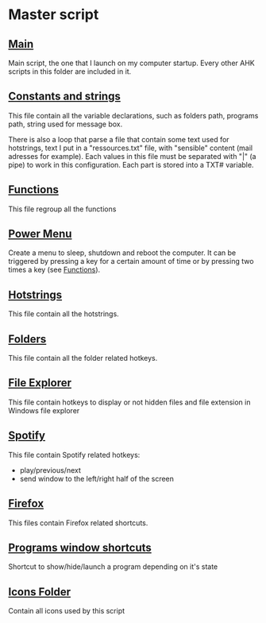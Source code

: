 Master script
=========

[Main](Main.ahk)
-
Main script, the one that I launch on my computer startup. Every other AHK scripts in this folder are included in it.

[Constants and strings](Constants.ahk)
-
This file contain all the variable declarations, such as folders path, programs path, string used for message box.

There is also a loop that parse a file that contain some text used for hotstrings, text I put in a "ressources.txt" file, with "sensible" content (mail adresses for example). Each values in this file must be separated with "|" (a pipe) to work in this configuration. Each part is stored into a TXT# variable.

[Functions](Functions.ahk)
-
This file regroup all the functions

[Power Menu](PowerMenu.ahk)
-
Create a menu to sleep, shutdown and reboot the computer. It can be triggered by pressing a key for a certain amount of time or by pressing two times a key (see [Functions](Functions.ahk)).

[Hotstrings](Hotstrings.ahk)
-
This file contain all the hotstrings.

[Folders](Folders.ahk)
-
This file contain all the folder related hotkeys.

[File Explorer](FileExplorer.ahk)
-
This file contain hotkeys to display or not hidden files and file extension in Windows file explorer

[Spotify](Spotify.ahk)
-
This file contain Spotify related hotkeys: 
* play/previous/next
* send window to the left/right half of the screen

[Firefox](Firefox.ahk)
-
This files contain Firefox related shortcuts.

[Programs window shortcuts](ShortcutProgram.ahk)
-
Shortcut to show/hide/launch a program depending on it's state

[Icons Folder](Icons)
-
Contain all icons used by this script

